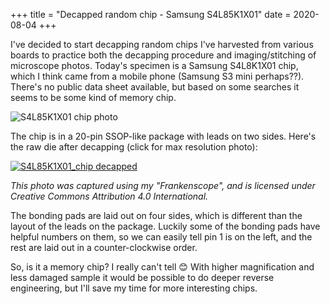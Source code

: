 +++
title = "Decapped random chip - Samsung S4L85K1X01"
date = 2020-08-04
+++

I've decided to start decapping random chips I've harvested from various boards
to practice both the decapping procedure and imaging/stitching of microscope
photos. Today's specimen is a Samsung S4L8K1X01 chip, which I think came from a
mobile phone (Samsung S3 mini perhaps??). There's no public data sheet
available, but based on some searches it seems to be some kind of memory chip.

<div class="framed">

  ![S4L85K1X01 chip photo](S4L85K1X01_chip.jpg)

</div>

The chip is in a 20-pin SSOP-like package with leads on two sides. Here's the
raw die after decapping (click for max resolution photo):

<div class="framed">

  [![S4L85K1X01_chip decapped](S4L85K1X01_thumb.jpg)](https://gekkio.fi/files/decapped-chips/Frankenscope/Samsung_S4L85K1X01/Samsung_S4L85K1X01.jpg)

</div>

*This photo was captured using my "Frankenscope", and is licensed under Creative
Commons Attribution 4.0 International.*

The bonding pads are laid out on four sides, which is different than the layout
of the leads on the package. Luckily some of the bonding pads have helpful
numbers on them, so we can easily tell pin 1 is on the left, and the rest are
laid out in a counter-clockwise order.

So, is it a memory chip? I really can't tell 😊 With higher magnification and
less damaged sample it would be possible to do deeper reverse engineering, but
I'll save my time for more interesting chips.
